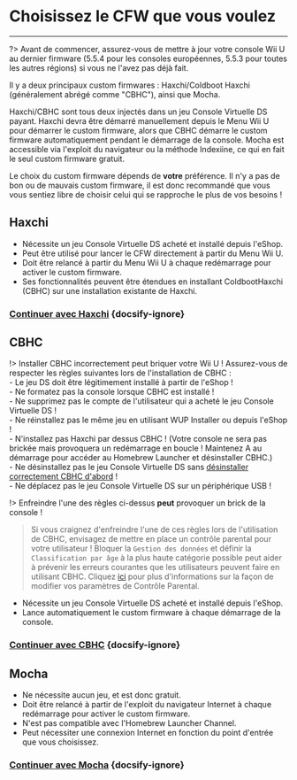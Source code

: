 # Choisissez le CFW que vous voulez
---
?> Avant de commencer, assurez-vous de mettre à jour votre console Wii U au dernier firmware (5.5.4 pour les consoles européennes, 5.5.3 pour toutes les autres régions) si vous ne l'avez pas déjà fait.

Il y a deux principaux custom firmwares : Haxchi/Coldboot Haxchi (généralement abrégé comme "CBHC"), ainsi que Mocha.

Haxchi/CBHC sont tous deux injectés dans un jeu Console Virtuelle DS payant. Haxchi devra être démarré manuellement depuis le Menu Wii U pour démarrer le custom firmware, alors que CBHC démarre le custom firmware automatiquement pendant le démarrage de la console. Mocha est accessible via l'exploit du navigateur ou la méthode Indexiine, ce qui en fait le seul custom firmware gratuit.

Le choix du custom firmware dépends de **votre** préférence. Il n'y a pas de bon ou de mauvais custom firmware, il est donc recommandé que vous vous sentiez libre de choisir celui qui se rapproche le plus de vos besoins !

## Haxchi

- Nécessite un jeu Console Virtuelle DS acheté et installé depuis l'eShop.
- Peut être utilisé pour lancer le CFW directement à partir du Menu Wii U.
- Doit être relancé à partir du Menu Wii U à chaque redémarrage pour activer le custom firmware.
- Ses fonctionnalités peuvent être étendues en installant ColdbootHaxchi (CBHC) sur une installation existante de Haxchi.

### [**Continuer avec Haxchi**](haxchi/ds-vc-choice) {docsify-ignore}

## CBHC

!> Installer CBHC incorrectement peut briquer votre Wii U ! Assurez-vous de respecter les règles suivantes lors de l'installation de CBHC : <br>- Le jeu DS doit être légitimement installé à partir de l'eShop ! <br>- Ne formatez pas la console lorsque CBHC est installé ! <br>- Ne supprimez pas le compte de l'utilisateur qui a acheté le jeu Console Virtuelle DS ! <br>- Ne réinstallez pas le même jeu en utilisant WUP Installer ou depuis l'eShop ! <br>- N'installez pas Haxchi par dessus CBHC ! (Votre console ne sera pas brickée mais provoquera un redémarrage en boucle ! Maintenez A au démarrage pour accéder au Homebrew Launcher et désinstaller CBHC.) <br>- Ne désinstallez pas le jeu Console Virtuelle DS sans [désinstaller correctement CBHC d'abord](uninstall-cbhc) ! <br>- Ne déplacez pas le jeu Console Virtuelle DS sur un périphérique USB !

!> Enfreindre l'une des règles ci-dessus **peut** provoquer un brick de la console !

> Si vous craignez d'enfreindre l'une de ces règles lors de l'utilisation de CBHC, envisagez de mettre en place un contrôle parental pour votre utilisateur ! Bloquer la `Gestion des données` et définir la `Classification par âge` à la plus haute catégorie possible peut aider à prévenir les erreurs courantes que les utilisateurs peuvent faire en utilisant CBHC. Cliquez [ici](https://en-americas-support.nintendo.com/app/answers/detail/a_id/1081/~/how-to-change-parental-controls) pour plus d'informations sur la façon de modifier vos paramètres de Contrôle Parental.

- Nécessite un jeu Console Virtuelle DS acheté et installé depuis l'eShop.
- Lance automatiquement le custom firmware à chaque démarrage de la console.

### [**Continuer avec CBHC**](cbhc/ds-vc-choice) {docsify-ignore}

## Mocha

- Ne nécessite aucun jeu, et est donc gratuit.
- Doit être relancé à partir de l'exploit du navigateur Internet à chaque redémarrage pour activer le custom firmware.
- N'est pas compatible avec l'Homebrew Launcher Channel.
- Peut nécessiter une connexion Internet en fonction du point d'entrée que vous choisissez.

### [**Continuer avec Mocha**](mocha/entrypoint-choice) {docsify-ignore}
